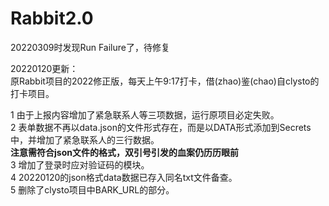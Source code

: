 # Rabbit2.0

20220309时发现Run Failure了，待修复

20220120更新：  
原Rabbit项目的2022修正版，每天上午9:17打卡，借(zhao)鉴(chao)自clysto的打卡项目。  
  
1 由于上报内容增加了紧急联系人等三项数据，运行原项目必定失败。  
2 表单数据不再以data.json的文件形式存在，而是以DATA形式添加到Secrets中，并增加了紧急联系人的三行数据。  
**注意需符合json文件的格式，双引号引发的血案仍历历眼前**  
3 增加了登录时应对验证码的模块。  
4 20220120的json格式data数据已存入同名txt文件备查。    
5 删除了clysto项目中BARK_URL的部分。
